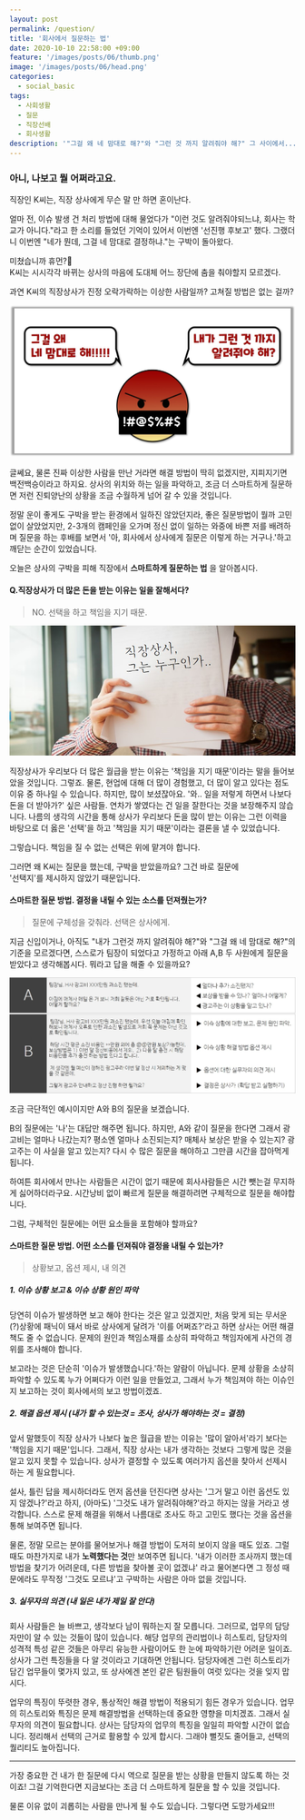 ```yaml
---
layout: post
permalink: /question/
title: '회사에서 질문하는 법'
date: 2020-10-10 22:58:00 +09:00
feature: '/images/posts/06/thumb.png'
image: '/images/posts/06/head.png'
categories:
  - social_basic
tags:
  - 사회생활
  - 질문
  - 직장선배
  - 회사생활
description: '"그걸 왜 네 맘대로 해?"와 "그런 것 까지 알려줘야 해?" 그 사이에서...'
---
```


### 아니, 나보고 뭘 어쩌라고요.

 직장인 K씨는, 직장 상사에게 무슨 말 만 하면 혼이난다.

 얼마 전, 이슈 발생 건 처리 방법에 대해 물었다가 "이런 것도 알려줘야되느냐, 회사는 학교가 아니다."라고 한 소리를 들었던 기억이 있어서 이번엔 '선진행 후보고' 했다. 그랬더니 이번엔 "네가 뭔데, 그걸 네 맘대로 결정하냐."는 구박이 돌아왔다.

 미쳤습니까 휴먼?🤖<br>
 K씨는 시시각각 바뀌는 상사의 마음에 도대체 어느 장단에 춤을 춰야할지 모르겠다.

과연 K씨의 직장상사가 진정 오락가락하는 이상한 사람일까? 고쳐질 방법은 없는 걸까?


![why_angry](/images/posts/06/why.jpg)



글쎄요, 물론 진짜 이상한 사람을 만난 거라면 해결 방법이 딱히 없겠지만, 지피지기면 백전백승이라고 하지요.
상사의 위치와 하는 일을 파악하고, 조금 더 스마트하게 질문하면 저런 진퇴양난의 상황을 조금 수월하게 넘어 갈 수 있을 것입니다.

정말 운이 좋게도 구박을 받는 환경에서 일하진 않았던지라, 좋은 질문방법이 뭘까 고민 없이 살았었지만,
2-3개의 캠페인을 오가며 정신 없이 일하는 와중에 바쁜 저를 배려하며 질문을 하는 후배를 보면서 '아, 회사에서 상사에게 질문은 이렇게 하는 거구나.'하고 깨닫는 순간이 있었습니다.

오늘은 상사의 구박을 피해 직장에서 <b>스마트하게 질문하는 법</b> 을 알아봅시다.



#### Q.직장상사가 더 많은 돈을 받는 이유는 일을 잘해서다?
> NO. 선택을 하고 책임을 지기 때문.

![who_is_senior](/images/posts/06/who_you.jpg)

직장상사가 우리보다 더 많은 월급을 받는 이유는 '책임을 지기 때문'이라는 말을 들어보았을 것입니다. 그렇죠. 물론, 현업에 대해 더 많이 경험했고, 더 많이 알고 있다는 점도 이유 중 하나일 수 있습니다. 하지만, 많이 보셨잖아요. '와.. 일을 저렇게 하면서 나보다 돈을 더 받아가?' 싶은 사람들. 연차가 쌓였다는 건 일을 잘한다는 것을 보장해주지 않습니다. 나름의 생각의 시간을 통해 상사가 우리보다 돈을 많이 받는 이유는 그런 이력을 바탕으로 더 옳은 '선택'을 하고 '책임을 지기 때문'이라는 결론을 낼 수 있었습니다.

그렇습니다. 책임을 질 수 없는 선택은 위에 맡겨야 합니다.

그러면 왜 K씨는 질문을 했는데, 구박을 받았을까요? 그건 바로 질문에 <br>'선택지'를 제시하지 않았기 때문입니다.



#### 스마트한 질문 방법. 결정을 내릴 수 있는 소스를 던져줬는가?
> 질문에 구체성을 갖춰라. 선택은 상사에게.

지금 신입이거나, 아직도 "내가 그런것 까지 알려줘야 해?"와 "그걸 왜 네 맘대로 해?"의 기준을 모르겠다면, 스스로가 팀장이 되었다고 가정하고 아래 A,B 두 사원에게 질문을 받았다고 생각해봅시다. 뭐라고 답을 해줄 수 있을까요?

![who_is_senior](/images/posts/06/how_to.jpg)

조금 극단적인 예시이지만 A와 B의 질문을 보겠습니다.

B의 질문에는 '나'는 대답만 해주면 됩니다. 하지만, A와 같이 질문을 한다면 그래서 광고비는 얼마나 나갔는지? 평소엔 얼마나 소진되는지? 매체사 보상은 받을 수 있는지? 광고주는 이 사실을 알고 있는지? 다시 수 많은 질문을 해야하고 그만큼 시간을 잡아먹게 됩니다.

하여튼 회사에서 만나는 사람들은 시간이 없기 때문에 회사사람들은 시간 뺏는걸 무지하게 싫어하더라구요. 시간낭비 없이 빠르게 질문을 해결하려면 구체적으로 질문을 해야합니다.

그럼, 구체적인 질문에는 어떤 요소들을 포함해야 할까요?


#### 스마트한 질문 방법. 어떤 소스를 던져줘야 결정을 내릴 수 있는가?

> 상황보고, 옵션 제시, 내 의견

##### 1. 이슈 상황 보고 & 이슈 상황 원인 파악

  당연히 이슈가 발생하면 보고 해야 한다는 것은 알고 있겠지만, 처음 맞게 되는 무서운(?)상황에 패닉이 돼서 바로 상사에게 달려가 '이를 어쩌죠?'라고 하면 상사는 어떤 해결책도 줄 수 없습니다. 문제의 원인과 책임소재를 소상히 파악하고 책임자에게 사건의 경위를 조사해야 합니다.

  보고라는 것은 단순히 '이슈가 발생했습니다.'하는 알람이 아닙니다. 문제 상황을 소상히 파악할 수 있도록 누가 어쩌다가 이런 일을 만들었고, 그래서 누가 책임져야 하는 이슈인지 보고하는 것이 회사에서의 보고 방법이겠죠.

##### 2. 해결 옵션 제시 (내가 할 수 있는것 = 조사, 상사가 해야하는 것 = 결정)

  앞서 말했듯이 직장 상사가 나보다 높은 월급을 받는 이유는 '많이 알아서'라기 보다는 '책임을 지기 때문'입니다. 그래서, 직장 상사는 내가 생각하는 것보다 그렇게 많은 것을 알고 있지 못할 수 있습니다. 상사가 결정할 수 있도록 여러가지 옵션을 찾아서 선제시 하는 게 필요합니다.

  설사, 틀린 답을 제시하더라도 먼저 옵션을 던진다면 상사는 '그거 말고 이런 옵션도 있지 않겠나?'라고 하지, (아마도) '그것도 내가 알려줘야해?'라고 하지는 않을 거라고 생각합니다. 스스로 문제 해결을 위해서 나름대로 조사도 하고 고민도 했다는 것을 옵션을 통해 보여주면 됩니다.

  물론, 정말 모르는 분야를 물어보거나 해결 방법이 도저히 보이지 않을 때도 있죠. 그럴 때도 마찬가지로 내가 <b>노력했다는 것</b>만 보여주면 됩니다. '내가 이러한 조사까지 했는데 방법을 찾기가 어려운데, 다른 방법을 찾아볼 곳이 없겠냐' 라고 물어본다면 그 정성 때문에라도 무작정 '그것도 모르냐'고 구박하는 사람은 아마 없을 것입니다.


##### 3. 실무자의 의견 (내 일은 내가 제일 잘 안다)

  회사 사람들은 늘 바쁘고, 생각보다 남이 뭐하는지 잘 모릅니다. 그러므로, 업무의 담당자만이 알 수 있는 것들이 많이 있습니다. 해당 업무의 관리법이나 히스토리, 담당자의 성격적 특성 같은 것들은 아무리 유능한 사람이어도 한 눈에 파악하기란 어려운 일이죠. 상사가 그런 특징들을 다 알 것이라고 기대하면 안됩니다. 담당자에겐 그런 히스토리가 담긴 업무들이 몇가지 있고, 또 상사에겐 본인 같은 팀원들이 여럿 있다는 것을 잊지 맙시다.

  업무의 특징이 뚜렷한 경우, 통상적인 해결 방법이 적용되기 힘든 경우가 있습니다. 업무의 히스토리와 특징은 문제 해결방법을 선택하는데 중요한 영향을 미치겠죠. 그래서 실무자의 의견이 필요합니다. 상사는 담당자의 업무의 특징을 일일히 파악할 시간이 없습니다. 정리해서 선택의 근거로 활용할 수 있게 합시다. 그래야 뻘짓도 줄어들고, 선택의 퀄리티도 높아집니다.


------------------------


가장 중요한 건 내가 한 질문에 다시 역으로 질문을 받는 상황을 만들지 않도록 하는 것이죠! 그걸 기억한다면 지금보다는 조금 더 스마트하게 질문을 할 수 있을 것입니다.

물론 이유 없이 괴롭히는 사람을 만나게 될 수도 있습니다. 그렇다면 도망가세요!!!
